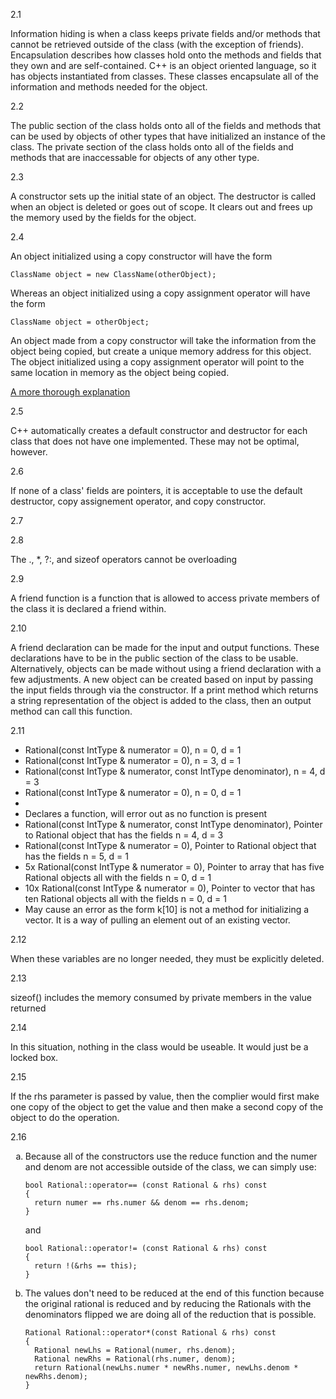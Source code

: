 2.1

Information hiding is when a class keeps private fields and/or methods that cannot be retrieved outside of the class (with the exception of friends). Encapsulation describes how classes hold onto the methods and fields that they own and are self-contained. C++ is an object oriented language, so it has objects instantiated from classes. These classes encapsulate all of the information and methods needed for the object.

2.2

The public section of the class holds onto all of the fields and methods that can be used by objects of other types that have initialized an instance of the class. The private section of the class holds onto all of the fields and methods that are inaccessable for objects of any other type.

2.3

A constructor sets up the initial state of an object. The destructor is called when an object is deleted or goes out of scope. It clears out and frees up the memory used by the fields for the object.

2.4

An object initialized using a copy constructor will have the form 

```
ClassName object = new ClassName(otherObject);
```

Whereas an object initialized using a copy assignment operator will have the form 

```
ClassName object = otherObject;
```

An object made from a copy constructor will take the information from the object being copied, but create a unique memory address for this object. The object initialized using a copy assignment operator will point to the same location in memory as the object being copied.

[A more thorough explanation](https://www.tutorialspoint.com/copy-constructor-vs-assignment-operator-in-cplusplus#:~:text=The%20Copy%20constructor%20and%20the,not%20make%20new%20memory%20space.)

2.5

C++ automatically creates a default constructor and destructor for each class that does not have one implemented. These may not be optimal, however.

2.6

If none of a class' fields are pointers, it is acceptable to use the default destructor, copy assignement operator, and copy constructor.

2.7

2.8

The ., *, ?:, and sizeof operators cannot be overloading

2.9

A friend function is a function that is allowed to access private members of the class it is declared a friend within.

2.10

A friend declaration can be made for the input and output functions. These declarations have to be in the public section of the class to be usable. Alternatively, objects can be made without using a friend declaration with a few adjustments. A new object can be created based on input by passing the input fields through via the constructor. If a print method which returns a string representation of the object is added to the class, then an output method can call this function.

2.11
* Rational(const IntType & numerator = 0), n = 0, d = 1
* Rational(const IntType & numerator = 0), n = 3, d = 1
* Rational(const IntType & numerator, const IntType denominator), n = 4, d = 3
* Rational(const IntType & numerator = 0), n = 0, d = 1
* 
* Declares a function, will error out as no function is present
* Rational(const IntType & numerator, const IntType denominator), Pointer to Rational object that has the fields n = 4, d = 3
* Rational(const IntType & numerator = 0), Pointer to Rational object that has the fields n = 5, d = 1
* 5x Rational(const IntType & numerator = 0), Pointer to array that has five Rational objects all with the fields n = 0, d = 1
* 10x Rational(const IntType & numerator = 0), Pointer to vector that has ten Rational objects all with the fields n = 0, d = 1
* May cause an error as the form k[10] is not a method for initializing a vector. It is a way of pulling an element out of an existing vector.

2.12

When these variables are no longer needed, they must be explicitly deleted.

2.13

sizeof() includes the memory consumed by private members in the value returned

2.14

In this situation, nothing in the class would be useable. It would just be a locked box.

2.15

If the rhs parameter is passed by value, then the complier would first make one copy of the object to get the value and then make a second copy of the object to do the operation.

2.16

<ol type="a">
  <li>Because all of the constructors use the reduce function and the numer and denom are not accessible outside of the class, we can simply use:

```
bool Rational::operator== (const Rational & rhs) const
{
  return numer == rhs.numer && denom == rhs.denom;
}
```

and 

```
bool Rational::operator!= (const Rational & rhs) const
{
  return !(&rhs == this);
}
```

  </li>
  <li> The values don't need to be reduced at the end of this function because the original rational is reduced and by reducing the Rationals with the denominators flipped we are doing all of the reduction that is possible.

```
Rational Rational::operator*(const Rational & rhs) const
{
  Rational newLhs = Rational(numer, rhs.denom);
  Rational newRhs = Rational(rhs.numer, denom);
  return Rational(newLhs.numer * newRhs.numer, newLhs.denom * newRhs.denom);
}
```

  </li>
</ol>
